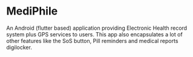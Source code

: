 # MediPhile
An Android (flutter based) application providing Electronic Health record system plus GPS services to users. This app also encapsulates a lot of other features like the SoS button, Pill reminders and medical reports digilocker.
